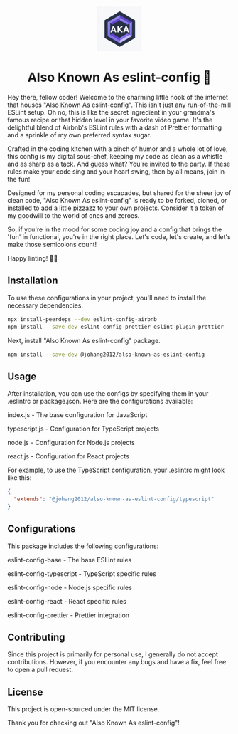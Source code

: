 <div align="center">
  <img src="https://github.com/JohanG2012/aka-eslint-config/blob/main/.github/images/logo.png" alt="alt text" width="100" height="100">
</div>

<h1 style="text-align: center;">Also Known As eslint-config 🎉</h1>


Hey there, fellow coder! Welcome to the charming little nook of the internet that houses "Also Known As eslint-config". This isn't just any run-of-the-mill ESLint setup. Oh no, this is like the secret ingredient in your grandma's famous recipe or that hidden level in your favorite video game. It's the delightful blend of Airbnb's ESLint rules with a dash of Prettier formatting and a sprinkle of my own preferred syntax sugar.

Crafted in the coding kitchen with a pinch of humor and a whole lot of love, this config is my digital sous-chef, keeping my code as clean as a whistle and as sharp as a tack. And guess what? You're invited to the party. If these rules make your code sing and your heart swing, then by all means, join in the fun!

Designed for my personal coding escapades, but shared for the sheer joy of clean code, "Also Known As eslint-config" is ready to be forked, cloned, or installed to add a little pizzazz to your own projects. Consider it a token of my goodwill to the world of ones and zeroes.

So, if you're in the mood for some coding joy and a config that brings the 'fun' in functional, you're in the right place. Let's code, let's create, and let's make those semicolons count!

Happy linting! 🧹✨

## Installation

To use these configurations in your project, you'll need to install the necessary dependencies.

```sh
npx install-peerdeps --dev eslint-config-airbnb
npm install --save-dev eslint-config-prettier eslint-plugin-prettier
```

Next, install "Also Known As eslint-config" package.

```sh
npm install --save-dev @johang2012/also-known-as-eslint-config
```

## Usage

After installation, you can use the configs by specifying them in your .eslintrc or package.json. Here are the configurations available:

index.js - The base configuration for JavaScript

typescript.js - Configuration for TypeScript projects

node.js - Configuration for Node.js projects

react.js - Configuration for React projects

For example, to use the TypeScript configuration, your .eslintrc might look like this:

```json
{
  "extends": "@johang2012/also-known-as-eslint-config/typescript"
}
```

## Configurations

This package includes the following configurations:

eslint-config-base - The base ESLint rules

eslint-config-typescript - TypeScript specific rules

eslint-config-node - Node.js specific rules

eslint-config-react - React specific rules

eslint-config-prettier - Prettier integration

## Contributing

Since this project is primarily for personal use, I generally do not accept contributions. However, if you encounter any bugs and have a fix, feel free to open a pull request.

## License

This project is open-sourced under the MIT license.

Thank you for checking out "Also Known As eslint-config"!